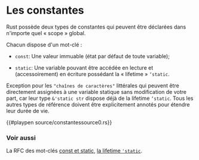 # Les constantes

Rust possède deux types de constantes qui peuvent être déclarées dans n'importe quel « scope » global.

Chacun dispose d'un mot-clé :

* `const`: Une valeur immuable (état par défaut de toute variable);

* `static`: Une variable pouvant être accédée en lecture et (accessoirement) en écriture possédant la « lifetime » `‘static`.

Exception pour les `"chaînes de caractères"` littérales qui peuvent être directement assignées à une variable statique sans modification de votre part, car leur type `&'static str` dispose déjà de la lifetime `‘static`. Tous les autres types de référence doivent être explicitement annotés pour étendre leur durée de vie.

{{#playpen source/constantessource0.rs}}

### Voir aussi

La RFC des mot-clés [const et static](https://github.com/rust-lang/rfcs/blob/master/text/0246-const-vs-static.md), [la lifetime `'static`](../chapitre13/static.html).